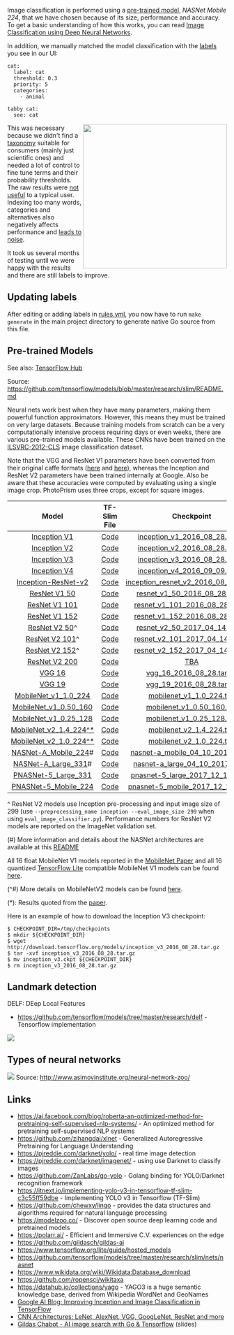 Image classification is performed using a [pre-trained model](https://dl.photoprism.org/tensorflow/), *NASNet Mobile 224*, that we have chosen because of its size, performance and accuracy. To get a basic understanding of how this works, you can read [Image Classification using Deep Neural Networks](https://medium.com/@tifa2up/image-classification-using-deep-neural-networks-a-beginner-friendly-approach-using-tensorflow-94b0a090ccd4).

In addition, we manually matched the model classification with the [labels](https://github.com/photoprism/photoprism/blob/develop/internal/classify/rules.yml) you see in our UI:

```
cat:
  label: cat
  threshold: 0.3
  priority: 5
  categories:
    - animal

tabby cat:
  see: cat
```

<img src="https://pbs.twimg.com/media/EPdSzWNX0AELgCJ?format=jpg&name=medium" width="330" align="right" /> 

This was necessary because we didn't find a [taxonomy](https://wordnet.princeton.edu/) suitable for consumers (mainly just scientific ones) and needed a lot of control to fine tune terms and their probability thresholds. The raw results were [not useful](https://github.com/photoprism/photoprism/issues/160) to a typical user. Indexing too many words, categories and alternatives also negatively affects performance and [leads to noise](https://github.com/photoprism/photoprism/issues/160). 

It took us several months of testing until we were happy with the results and there are still labels to improve.

## Updating labels ##

After editing or adding labels in [rules.yml](https://github.com/photoprism/photoprism/blob/develop/internal/classify/rules.yml), you now have to run `make generate` in the main project directory to generate native Go source from this file.

## Pre-trained Models ##

See also: [TensorFlow Hub](https://tfhub.dev/)

Source: https://github.com/tensorflow/models/blob/master/research/slim/README.md

Neural nets work best when they have many parameters, making them powerful
function approximators.
However, this  means they must be trained on very large datasets. Because
training models from scratch can be a very computationally intensive process
requiring days or even weeks, there are various pre-trained models available. 
These CNNs have been trained on the
[ILSVRC-2012-CLS](http://www.image-net.org/challenges/LSVRC/2012/)
image classification dataset.

Note that the VGG and ResNet V1 parameters have been converted from their original
caffe formats
([here](https://github.com/BVLC/caffe/wiki/Model-Zoo#models-used-by-the-vgg-team-in-ilsvrc-2014)
and
[here](https://github.com/KaimingHe/deep-residual-networks)),
whereas the Inception and ResNet V2 parameters have been trained internally at
Google. Also be aware that these accuracies were computed by evaluating using a
single image crop. PhotoPrism uses three crops, except for square images.

Model | TF-Slim File | Checkpoint | Top-1 Accuracy| Top-5 Accuracy |
:----:|:------------:|:----------:|:-------:|:--------:|
[Inception V1](http://arxiv.org/abs/1409.4842v1)|[Code](https://github.com/tensorflow/models/blob/master/research/slim/nets/inception_v1.py)|[inception_v1_2016_08_28.tar.gz](http://download.tensorflow.org/models/inception_v1_2016_08_28.tar.gz)|69.8|89.6|
[Inception V2](http://arxiv.org/abs/1502.03167)|[Code](https://github.com/tensorflow/models/blob/master/research/slim/nets/inception_v2.py)|[inception_v2_2016_08_28.tar.gz](http://download.tensorflow.org/models/inception_v2_2016_08_28.tar.gz)|73.9|91.8|
[Inception V3](http://arxiv.org/abs/1512.00567)|[Code](https://github.com/tensorflow/models/blob/master/research/slim/nets/inception_v3.py)|[inception_v3_2016_08_28.tar.gz](http://download.tensorflow.org/models/inception_v3_2016_08_28.tar.gz)|78.0|93.9|
[Inception V4](http://arxiv.org/abs/1602.07261)|[Code](https://github.com/tensorflow/models/blob/master/research/slim/nets/inception_v4.py)|[inception_v4_2016_09_09.tar.gz](http://download.tensorflow.org/models/inception_v4_2016_09_09.tar.gz)|80.2|95.2|
[Inception-ResNet-v2](http://arxiv.org/abs/1602.07261)|[Code](https://github.com/tensorflow/models/blob/master/research/slim/nets/inception_resnet_v2.py)|[inception_resnet_v2_2016_08_30.tar.gz](http://download.tensorflow.org/models/inception_resnet_v2_2016_08_30.tar.gz)|80.4|95.3|
[ResNet V1 50](https://arxiv.org/abs/1512.03385)|[Code](https://github.com/tensorflow/models/blob/master/research/slim/nets/resnet_v1.py)|[resnet_v1_50_2016_08_28.tar.gz](http://download.tensorflow.org/models/resnet_v1_50_2016_08_28.tar.gz)|75.2|92.2|
[ResNet V1 101](https://arxiv.org/abs/1512.03385)|[Code](https://github.com/tensorflow/models/blob/master/research/slim/nets/resnet_v1.py)|[resnet_v1_101_2016_08_28.tar.gz](http://download.tensorflow.org/models/resnet_v1_101_2016_08_28.tar.gz)|76.4|92.9|
[ResNet V1 152](https://arxiv.org/abs/1512.03385)|[Code](https://github.com/tensorflow/models/blob/master/research/slim/nets/resnet_v1.py)|[resnet_v1_152_2016_08_28.tar.gz](http://download.tensorflow.org/models/resnet_v1_152_2016_08_28.tar.gz)|76.8|93.2|
[ResNet V2 50](https://arxiv.org/abs/1603.05027)^|[Code](https://github.com/tensorflow/models/blob/master/research/slim/nets/resnet_v2.py)|[resnet_v2_50_2017_04_14.tar.gz](http://download.tensorflow.org/models/resnet_v2_50_2017_04_14.tar.gz)|75.6|92.8|
[ResNet V2 101](https://arxiv.org/abs/1603.05027)^|[Code](https://github.com/tensorflow/models/blob/master/research/slim/nets/resnet_v2.py)|[resnet_v2_101_2017_04_14.tar.gz](http://download.tensorflow.org/models/resnet_v2_101_2017_04_14.tar.gz)|77.0|93.7|
[ResNet V2 152](https://arxiv.org/abs/1603.05027)^|[Code](https://github.com/tensorflow/models/blob/master/research/slim/nets/resnet_v2.py)|[resnet_v2_152_2017_04_14.tar.gz](http://download.tensorflow.org/models/resnet_v2_152_2017_04_14.tar.gz)|77.8|94.1|
[ResNet V2 200](https://arxiv.org/abs/1603.05027)|[Code](https://github.com/tensorflow/models/blob/master/research/slim/nets/resnet_v2.py)|[TBA]()|79.9\*|95.2\*|
[VGG 16](http://arxiv.org/abs/1409.1556.pdf)|[Code](https://github.com/tensorflow/models/blob/master/research/slim/nets/vgg.py)|[vgg_16_2016_08_28.tar.gz](http://download.tensorflow.org/models/vgg_16_2016_08_28.tar.gz)|71.5|89.8|
[VGG 19](http://arxiv.org/abs/1409.1556.pdf)|[Code](https://github.com/tensorflow/models/blob/master/research/slim/nets/vgg.py)|[vgg_19_2016_08_28.tar.gz](http://download.tensorflow.org/models/vgg_19_2016_08_28.tar.gz)|71.1|89.8|
[MobileNet_v1_1.0_224](https://arxiv.org/pdf/1704.04861.pdf)|[Code](https://github.com/tensorflow/models/blob/master/research/slim/nets/mobilenet_v1.py)|[mobilenet_v1_1.0_224.tgz](http://download.tensorflow.org/models/mobilenet_v1_2018_02_22/mobilenet_v1_1.0_224.tgz)|70.9|89.9|
[MobileNet_v1_0.50_160](https://arxiv.org/pdf/1704.04861.pdf)|[Code](https://github.com/tensorflow/models/blob/master/research/slim/nets/mobilenet_v1.py)|[mobilenet_v1_0.50_160.tgz](http://download.tensorflow.org/models/mobilenet_v1_2018_02_22/mobilenet_v1_0.5_160.tgz)|59.1|81.9|
[MobileNet_v1_0.25_128](https://arxiv.org/pdf/1704.04861.pdf)|[Code](https://github.com/tensorflow/models/blob/master/research/slim/nets/mobilenet_v1.py)|[mobilenet_v1_0.25_128.tgz](http://download.tensorflow.org/models/mobilenet_v1_2018_02_22/mobilenet_v1_0.25_128.tgz)|41.5|66.3|
[MobileNet_v2_1.4_224^*](https://arxiv.org/abs/1801.04381)|[Code](https://github.com/tensorflow/models/blob/master/research/slim/nets/mobilenet/mobilenet_v2.py)| [mobilenet_v2_1.4_224.tgz](https://storage.googleapis.com/mobilenet_v2/checkpoints/mobilenet_v2_1.4_224.tgz) | 74.9 | 92.5|
[MobileNet_v2_1.0_224^*](https://arxiv.org/abs/1801.04381)|[Code](https://github.com/tensorflow/models/blob/master/research/slim/nets/mobilenet/mobilenet_v2.py)| [mobilenet_v2_1.0_224.tgz](https://storage.googleapis.com/mobilenet_v2/checkpoints/mobilenet_v2_1.0_224.tgz) | 71.9 | 91.0
[NASNet-A_Mobile_224](https://arxiv.org/abs/1707.07012)#|[Code](https://github.com/tensorflow/models/blob/master/research/slim/nets/nasnet/nasnet.py)|[nasnet-a_mobile_04_10_2017.tar.gz](https://storage.googleapis.com/download.tensorflow.org/models/nasnet-a_mobile_04_10_2017.tar.gz)|74.0|91.6|
[NASNet-A_Large_331](https://arxiv.org/abs/1707.07012)#|[Code](https://github.com/tensorflow/models/blob/master/research/slim/nets/nasnet/nasnet.py)|[nasnet-a_large_04_10_2017.tar.gz](https://storage.googleapis.com/download.tensorflow.org/models/nasnet-a_large_04_10_2017.tar.gz)|82.7|96.2|
[PNASNet-5_Large_331](https://arxiv.org/abs/1712.00559)|[Code](https://github.com/tensorflow/models/blob/master/research/slim/nets/nasnet/pnasnet.py)|[pnasnet-5_large_2017_12_13.tar.gz](https://storage.googleapis.com/download.tensorflow.org/models/pnasnet-5_large_2017_12_13.tar.gz)|82.9|96.2|
[PNASNet-5_Mobile_224](https://arxiv.org/abs/1712.00559)|[Code](https://github.com/tensorflow/models/blob/master/research/slim/nets/nasnet/pnasnet.py)|[pnasnet-5_mobile_2017_12_13.tar.gz](https://storage.googleapis.com/download.tensorflow.org/models/pnasnet-5_mobile_2017_12_13.tar.gz)|74.2|91.9|

^ ResNet V2 models use Inception pre-processing and input image size of 299 (use
`--preprocessing_name inception --eval_image_size 299` when using
`eval_image_classifier.py`). Performance numbers for ResNet V2 models are
reported on the ImageNet validation set.

(#) More information and details about the NASNet architectures are available at this [README](https://github.com/tensorflow/models/blob/master/research/slim/nets/nasnet/README.md)

All 16 float MobileNet V1 models reported in the [MobileNet Paper](https://arxiv.org/abs/1704.04861) and all
16 quantized [TensorFlow Lite](https://www.tensorflow.org/mobile/tflite/) compatible MobileNet V1 models can be found
[here](https://github.com/tensorflow/models/tree/master/research/slim/nets/mobilenet_v1.md).

(^#) More details on MobileNetV2 models can be found [here](https://github.com/tensorflow/models/blob/master/research/slim/nets/mobilenet/README.md).

(\*): Results quoted from the [paper](https://arxiv.org/abs/1603.05027).

Here is an example of how to download the Inception V3 checkpoint:

```shell
$ CHECKPOINT_DIR=/tmp/checkpoints
$ mkdir ${CHECKPOINT_DIR}
$ wget http://download.tensorflow.org/models/inception_v3_2016_08_28.tar.gz
$ tar -xvf inception_v3_2016_08_28.tar.gz
$ mv inception_v3.ckpt ${CHECKPOINT_DIR}
$ rm inception_v3_2016_08_28.tar.gz
```

## Landmark detection ##
DELF: DEep Local Features
 - https://github.com/tensorflow/models/tree/master/research/delf - Tensorflow implementation

![](https://gitcdn.xyz/cdn/Tony607/blog_statics/ce9c3391932e24655b78e27a54543f28f11f3af0/images/landmark/query.jpg)


## Types of neural networks ##

![](http://www.asimovinstitute.org/wp-content/uploads/2016/09/neuralnetworks.png)
Source: http://www.asimovinstitute.org/neural-network-zoo/

## Links ##
- https://ai.facebook.com/blog/roberta-an-optimized-method-for-pretraining-self-supervised-nlp-systems/ - An optimized method for pretraining self-supervised NLP systems
- https://github.com/zihangdai/xlnet - Generalized Autoregressive Pretraining for Language Understanding
- https://pjreddie.com/darknet/yolo/ - real time image detection
- https://pjreddie.com/darknet/imagenet/ - using use Darknet to classify images
- https://github.com/ZanLabs/go-yolo - Golang binding for YOLO/Darknet recognition framework
- https://itnext.io/implementing-yolo-v3-in-tensorflow-tf-slim-c3c55ff59dbe - Implementing YOLO v3 in Tensorflow (TF-Slim)
- https://github.com/chewxy/lingo - provides the data structures and algorithms required for natural language processing
- https://modelzoo.co/ - Discover open source deep learning code and pretrained models
- https://polarr.ai/ - Efficient and Immersive C.V. experiences on the edge
- https://github.com/gildasch/gildas-ai
- https://www.tensorflow.org/lite/guide/hosted_models
- https://github.com/tensorflow/models/tree/master/research/slim/nets/nasnet
- https://www.wikidata.org/wiki/Wikidata:Database_download
- https://github.com/ropensci/wikitaxa
- https://datahub.io/collections/yago - YAGO3 is a huge semantic knowledge base, derived from Wikipedia WordNet and GeoNames
- [Google AI Blog: Improving Inception and Image Classification in TensorFlow](https://ai.googleblog.com/2016/08/improving-inception-and-image.html)
- [CNN Architectures: LeNet, AlexNet, VGG, GoogLeNet, ResNet and more](https://medium.com/@sidereal/cnns-architectures-lenet-alexnet-vgg-googlenet-resnet-and-more-666091488df5)
- [Gildas Chabot - AI image search with Go & Tensorflow](https://dl.photoprism.org/slides/Image%20Search%20with%20Go%20and%20TensorFlow.pdf) (slides)
